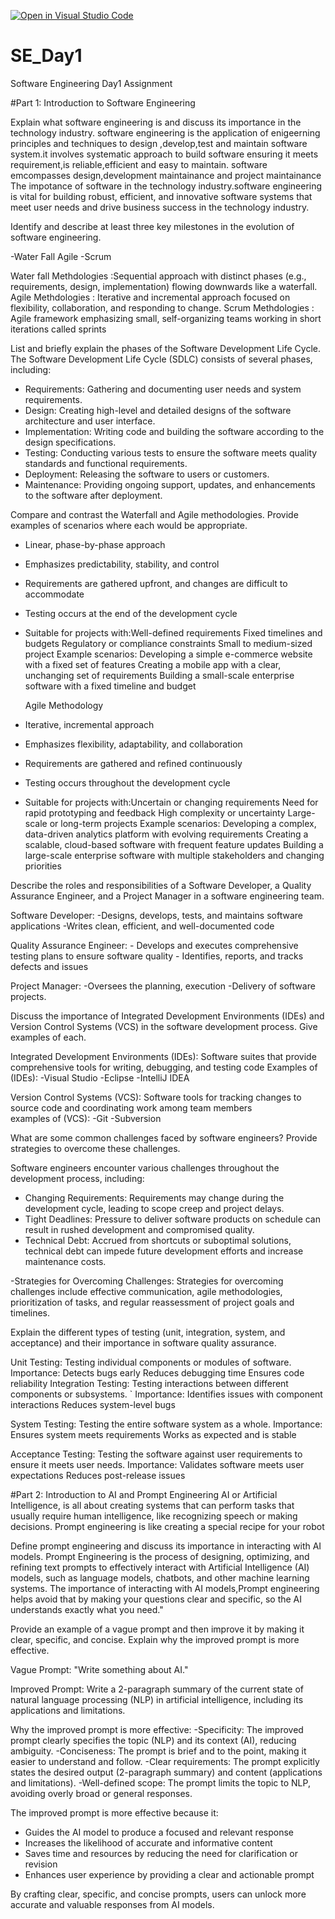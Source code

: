 [![Open in Visual Studio Code](https://classroom.github.com/assets/open-in-vscode-2e0aaae1b6195c2367325f4f02e2d04e9abb55f0b24a779b69b11b9e10269abc.svg)](https://classroom.github.com/online_ide?assignment_repo_id=15825793&assignment_repo_type=AssignmentRepo)
# SE_Day1
Software Engineering Day1 Assignment

#Part 1: Introduction to Software Engineering

Explain what software engineering is and discuss its importance in the technology industry.
software engineering is the application of enigeerning principles and techniques to design ,develop,test and maintain software system.it involves systematic approach to build software ensuring it meets requirement,is reliable,efficient and easy to maintain. software emcompasses design,development maintainance and project maintainance 
The impotance of software in the technology industry.software engineering is vital for building robust, efficient, and innovative software systems that meet user needs and drive business success in the technology industry.

Identify and describe at least three key milestones in the evolution of software engineering.   

-Water Fall
Agile 
-Scrum 

   Water fall Methdologies :Sequential approach with distinct phases (e.g., requirements, design, implementation) flowing downwards like a waterfall.
   Agile Methdologies : Iterative and incremental approach focused on flexibility, collaboration, and responding to change.
   Scrum Methdologies : Agile framework emphasizing small, self-organizing teams working in short iterations called sprints



List and briefly explain the phases of the Software Development Life Cycle.
The Software Development Life Cycle (SDLC) consists of several phases, including:
  - Requirements: Gathering and documenting user needs and system requirements.
  - Design: Creating high-level and detailed designs of the software architecture and user interface.
  - Implementation: Writing code and building the software according to the design specifications.
  - Testing: Conducting various tests to ensure the software meets quality standards and functional 
             requirements.
  - Deployment: Releasing the software to users or customers.
  - Maintenance: Providing ongoing support, updates, and enhancements to the software after deployment.


Compare and contrast the Waterfall and Agile methodologies. Provide examples of scenarios where each would be appropriate.
- Linear, phase-by-phase approach
- Emphasizes predictability, stability, and control
- Requirements are gathered upfront, and changes are difficult to accommodate
- Testing occurs at the end of the development cycle
- Suitable for projects with:Well-defined requirements
                             Fixed timelines and budgets
                             Regulatory or compliance constraints
                             Small to medium-sized project 
Example scenarios:
  Developing a simple e-commerce website with a fixed set of features
  Creating a mobile app with a clear, unchanging set of requirements
  Building a small-scale enterprise software with a fixed timeline and budget

  Agile Methodology
- Iterative, incremental approach
- Emphasizes flexibility, adaptability, and collaboration
- Requirements are gathered and refined continuously
- Testing occurs throughout the development cycle
- Suitable for projects with:Uncertain or changing requirements
                            Need for rapid prototyping and feedback
                            High complexity or uncertainty
                            Large-scale or long-term projects
Example scenarios:
Developing a complex, data-driven analytics platform with evolving requirements
Creating a scalable, cloud-based software with frequent feature updates
Building a large-scale enterprise software with multiple stakeholders and changing priorities



Describe the roles and responsibilities of a Software Developer, a Quality Assurance Engineer, and a Project Manager in a software engineering team.

Software Developer:
                -Designs, develops, tests, and maintains software applications
                -Writes clean, efficient, and well-documented code

Quality Assurance Engineer:
                          - Develops and executes comprehensive testing plans to ensure software quality
                          - Identifies, reports, and tracks defects and issues

   Project Manager: 
                   -Oversees the planning, execution
                    -Delivery of software projects.




Discuss the importance of Integrated Development Environments (IDEs) and Version Control Systems (VCS) in the software development process. Give examples of each.

Integrated Development Environments (IDEs): Software suites that provide comprehensive tools for writing, debugging, and testing code 
Examples of (IDEs):
                  -Visual Studio
                  -Eclipse
                  -IntelliJ IDEA

  Version Control Systems (VCS): Software tools for tracking changes to source code and coordinating work among team members              
examples of (VCS):
                -Git 
                -Subversion


What are some common challenges faced by software engineers? Provide strategies to overcome these challenges.

Software engineers encounter various challenges throughout the development process, including:
  - Changing Requirements: Requirements may change during the development cycle, leading to scope creep and project delays.
  - Tight Deadlines: Pressure to deliver software products on schedule can result in rushed development and compromised quality.
  - Technical Debt: Accrued from shortcuts or suboptimal solutions, technical debt can impede future development efforts and increase maintenance costs.
    
  -Strategies for Overcoming Challenges: Strategies for overcoming challenges include effective communication, agile methodologies, prioritization of tasks, and regular reassessment of 
   project goals and timelines.


Explain the different types of testing (unit, integration, system, and acceptance) and their importance in software quality assurance.

Unit Testing: Testing individual components or modules of software.
    Importance: Detects bugs early
                Reduces debugging time
                Ensures code reliability
 Integration Testing: Testing interactions between different components or subsystems.
`        Importance: Identifies issues with component interactions
         Reduces system-level bugs
         
 System Testing: Testing the entire software system as a whole.
    Importance: Ensures system meets requirements
                Works as expected and is stable
  
  Acceptance Testing: Testing the software against user requirements to ensure it meets user needs.
     Importance: Validates software meets user expectations
                 Reduces post-release issues

#Part 2: Introduction to AI and Prompt Engineering
AI or Artificial Intelligence, is all about creating systems that can perform tasks that usually require human intelligence, like recognizing speech or making decisions.
Prompt engineering is like creating a special recipe for your robot



Define prompt engineering and discuss its importance in interacting with AI models.
 Prompt Engineering is the process of designing, optimizing, and refining text prompts to effectively interact with Artificial Intelligence (AI) models, such as language models, chatbots, and other machine learning systems. 
The importance of interacting with AI models,Prompt engineering helps avoid that by making your questions clear and specific, so the AI understands exactly what you need."

Provide an example of a vague prompt and then improve it by making it clear, specific, and concise. Explain why the improved prompt is more effective.

Vague Prompt:
"Write something about AI."

Improved Prompt:
Write a 2-paragraph summary of the current state of natural language processing (NLP) in artificial intelligence, including its applications and limitations.

Why the improved prompt is more effective:
 -Specificity: The improved prompt clearly specifies the topic (NLP) and its context (AI), reducing ambiguity.
 -Conciseness: The prompt is brief and to the point, making it easier to understand and follow.
 -Clear requirements: The prompt explicitly states the desired output (2-paragraph summary) and content 
 (applications and limitations).
 -Well-defined scope: The prompt limits the topic to NLP, avoiding overly broad or general responses.

The improved prompt is more effective because it:
- Guides the AI model to produce a focused and relevant response
- Increases the likelihood of accurate and informative content
- Saves time and resources by reducing the need for clarification or revision
- Enhances user experience by providing a clear and actionable prompt

By crafting clear, specific, and concise prompts, users can unlock more accurate and valuable responses from AI models.

